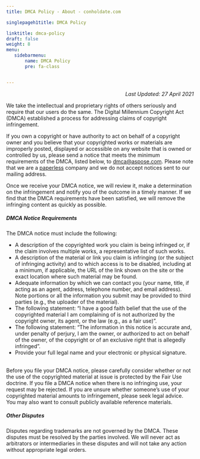 ```yaml
---
title: DMCA Policy - About - conholdate.com

singlepageh1title: DMCA Policy

linktitle: dmca-policy
draft: false
weight: 8
menu:
   sidebarmenu: 
       name: DMCA Policy
       pre: fa-class


---
```



<div class="box1">
<p style="text-align: right;"><em>Last Updated: </em><i>27 April 2021</i></p>
<p>We take the intellectual and proprietary rights of others seriously and require that our users do the same. The Digital Millennium Copyright Act (DMCA) established a process for addressing claims of copyright infringement.</p>
<p>If you own a copyright or have authority to act on behalf of a copyright owner and you believe that your copyrighted works or materials are improperly posted, displayed or accessible on any website that is owned or controlled by us, please send a notice that meets the minimum requirements of the DMCA, listed below, to <span id="cloakabef6f167e041f89c578b935938f8156"><a href="mailto:dmca@aspose.com">dmca@aspose.com</a></span>. Please note that we are a <a href="/legal/paperless-policy">paperless</a> company and we do not accept notices sent to our mailing address.</p>
<p>Once we receive your DMCA notice, we will review it, make a determination on the infringement and notify you of the outcome in a timely manner. If we find that the DMCA requirements have been satisfied, we will remove the infringing content as quickly as possible.</p>
</div>
<div class="box1">
<h5>DMCA Notice Requirements</h5>
<p>The DMCA notice must include the following:</p>
<ul><li>A description of the copyrighted work you claim is being infringed or, if the claim involves multiple works, a representative list of such works.</li>
<li>A description of the material or link you claim is infringing (or the subject of infringing activity) and to which access is to be disabled, including at a minimum, if applicable, the URL of the link shown on the site or the exact location where such material may be found.</li>
<li>Adequate information by which we can contact you (your name, title, if acting as an agent, address, telephone number, and email address). Note portions or all the information you submit may be provided to third parties (e.g., the uploader of the material).</li>
<li>The following statement: “I have a good faith belief that the use of the copyrighted material I am complaining of is not authorized by the copyright owner, its agent, or the law (e.g., as a fair use)”.</li>
<li>The following statement: “The information in this notice is accurate and, under penalty of perjury, I am the owner, or authorized to act on behalf of the owner, of the copyright or of an exclusive right that is allegedly infringed”.</li>
<li>Provide your full legal name and your electronic or physical signature.</li>
</ul><p><br>Before you file your DMCA notice, please carefully consider whether or not the use of the copyrighted material at issue is protected by the Fair Use doctrine. If you file a DMCA notice when there is no infringing use, your request may be rejected. If you are unsure whether someone’s use of your copyrighted material amounts to infringement, please seek legal advice. You may also want to consult publicly available reference materials.</p>
<h5>Other Disputes</h5>
<p>Disputes regarding trademarks are not governed by the DMCA. These disputes must be resolved by the parties involved. We will never act as arbitrators or intermediaries in these disputes and will not take any action without appropriate legal orders.</p>
</div>
